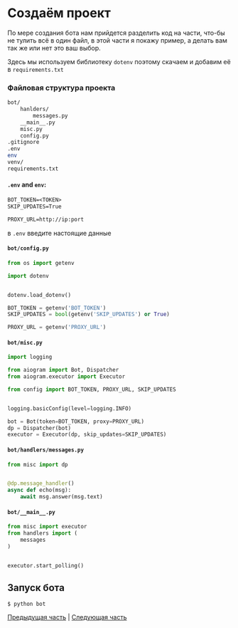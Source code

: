 # Создаём проект

По мере создания бота нам прийдется разделить код на части, что-бы не тулить всё в один файл, в этой части я покажу пример, а делать вам так же или нет это ваш выбор.

Здесь мы используем библиотеку `dotenv`
поэтому скачаем и добавим её в `requirements.txt`

### Файловая структура проекта
```bash
bot/
    hanlders/
        messages.py
    __main__.py
    misc.py
    config.py
.gitignore
.env
env
venv/
requirements.txt
```

#### `.env` and `env`:
```txt
BOT_TOKEN=<TOKEN>
SKIP_UPDATES=True

PROXY_URL=http://ip:port
```
в `.env` введите настоящие данные

#### `bot/config.py`
```py
from os import getenv

import dotenv


dotenv.load_dotenv()

BOT_TOKEN = getenv('BOT_TOKEN')
SKIP_UPDATES = bool(getenv('SKIP_UPDATES') or True)

PROXY_URL = getenv('PROXY_URL')
```

#### `bot/misc.py`
```py
import logging

from aiogram import Bot, Dispatcher
from aiogram.executor import Executor

from config import BOT_TOKEN, PROXY_URL, SKIP_UPDATES


logging.basicConfig(level=logging.INFO)

bot = Bot(token=BOT_TOKEN, proxy=PROXY_URL)
dp = Dispatcher(bot)
executor = Executor(dp, skip_updates=SKIP_UPDATES)
```

#### `bot/handlers/messages.py`
```py
from misc import dp


@dp.message_handler()
async def echo(msg):
    await msg.answer(msg.text)
```


#### `bot/__main__.py`
```py
from misc import executor
from handlers import (
    messages
)


executor.start_polling()
```

## Запуск бота

    $ python bot



[Предыдущая часть](01_echo.md) | [Следующая часть](03_proxy.md)